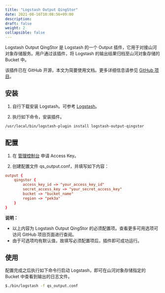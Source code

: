 ```yaml
---
title: "Logstash Output QingStor"
date: 2021-08-16T10:08:56+09:00
description:
draft: false
weight: 2
collapsible: false
---
```


Logstash Output QingStor 是 Logstash 的一个 Output 插件，它用于对接山河对象存储服务。用户通过该插件，将 Logstash 的输出结果归档至山河对象存储的 Bucket 中。

该插件已在 GitHub 开源，本文为简要使用文档。更多详细信息请参见 [GitHub 项目](https://github.com/yunify/logstash-output-qingstor)。

## 安装

1. 自行下载安装 Logstash。可参考 [Logstash](https://www.elastic.co/cn/downloads/past-releases#logstash)。

2. 执行如下命令，安装插件。
```bash
/usr/local/bin/logstash-plugin install logstash-output-qingstor
```

## 配置

1. 在 [管理控制台](https://console.shanhe.com/access_keys/) 申请 Access Key。

2. 创建配置文件 qs_output.conf，并填写如下内容：

```conf
output {
    qingstor {
        access_key_id => "your_access_key_id"
        secret_access_key => "your_secret_access_key"
        bucket => "bucket_name"
        region => "pek3a"
    }
}
```

   **说明：**
   - 以上内容为 Logstash Output QingStor 的必须配置项。查看更多可用选项可访问 GitHub 项目页面进行查阅。
   - 由于可选项均有默认值，故填写必须配置项后，插件即可成功运行。

## 使用

配置完成之后执行如下命令行启动 Logstash，即可在山河对象存储指定的 Bucket 中查看到输出的日志文件。

```bash
$./bin/logstash -f qs_output.conf
```

